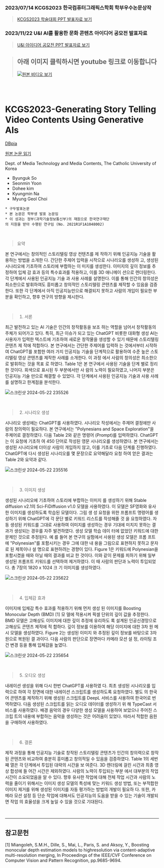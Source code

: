 ### 2023/07/14 KCGS2023 한국컴퓨터그래픽스학회 학부우수논문상작
> [KCGS2023 학술대회 PPT 발표자료 보기](https://docs.google.com/presentation/d/10FVUtpXfvuJw6FfnA9U--YpbVt0YbMVy/edit?usp=sharing&ouid=103204687067264269924&rtpof=true&sd=true)
### 2023/11/22 U&I AI를 활용한 문화 콘텐츠 아이디어 공모전 발표자료
> [U&I 아이디어 공모전 PPT 발표자료 보기](https://github.com/HelloZOOO/AiAni_Project/blob/main/U%26I_AiAni_%EB%B0%9C%ED%91%9C%EC%9E%90%EB%A3%8C.pdf)

> ## 아래 이미지 클릭하시면 youtube 링크로 이동합니다
> [![원본 비디오 보기](https://img.youtube.com/vi/wsISomFucXw/0.jpg)](https://youtu.be/wsISomFucXw?si=jX4ZJr5ud2hVXVD6)

<br/>
<br/>

# KCGS2023-Generating Story Telling Video Contents Using Generative AIs

[DBpia](https://www.dbpia.co.kr/journal/articleDetail?nodeId=NODE11492748)

[원본 논문 읽기](https://github.com/Cybecho/KCGS2023-Establishing-an-XR-Studio-with-Anti-Glare-Monitors-Case-Studie/blob/main/XR%EC%8A%A4%ED%8A%9C%EB%94%94%EC%98%A4_KCGS2023.pdf)

Dept. of Media Technology and Media Contents, The Catholic University of Korea
    
- Byunguk So
- Seonmin Yoon
- Dohee kim
- Kyungmin Na
- Myung Geol Choi

```
* 구두발표논문
* 본 논문은 학부생 발표 논문임
* 이 성과는 정부(과학기술정보통신부)의 재원으로 한국연구재단
의 지원을 받아 수행된 연구임 (No. 2021R1F1A1048002)
```

<br/>

> 요약

본 연구에서는 창의적인 스토리텔링 영상 컨텐츠를 제
작하기 위해 인공지능 기술을 활용하는 방법을 소개한
다. 간단한 주제어 입력을 시작으로 시나리오를 생성하
고, 생성된 시나리오에 기초하여 스토리에 부합하는 이
미지를 생성한다. 이미지의 깊이 정보를 추정하여 입체
감 효과 등의 특수효과를 적용하고, 이를 3D 애니메이
션으로 렌더링한다. 각 단계에서 사용된 인공지능 기술
과 사용 사례를 설명한다. 이를 통해 인간의 창의성은
최소한으로 발휘하여도 흥미롭고 창의적인 스토리텔링
콘텐츠를 제작할 수 있음을 검증한다. 또한 각 단계에서
아직 인공지능만으로 해결되지 못하고 사람의 개입이
필요한 부분을 확인하고, 향후 연구의 방향을 제시한다.

<br/>

> 1. 서론

최근 발전하고 있는 AI 기술은 인간의 창작활동을 보조
하는 역할을 넘어서 창작활동의 주체가 되어가고 있다.
특히, 최근 이슈가 되고 있는 ChatGPT 비롯한 대화형
생성 AI는 사용자가 입력한 텍스트에 기초하여 새로운
창작물을 생성할 수 있기 때문에 스토리텔링 콘텐츠 제
작에 적합하다. 본 연구에서는 간단한 주제어를 입력하
는 것에서부터 시작하여 ChatGPT를 포함한 여러 가지
인공지능 기술을 단계적으로 활용하여 수준 높은 스토
리텔링 영상 콘텐츠를 제작한 사례를 소개한다. 이 과정
에서 사람의 창의성은 최소한으로 발휘하는 것을 목표
로 하였다. Table 1은 본 연구에서 사용된 기술을 단계
별로 정리한 것이다. 회색으로 표시된 두 부분에서만 사
람의 노력이 필요하였고, 나머지 부분은 인공지능 기술
만으로 해결할 수 있었다. 각 단계에서 사용된 인공지능
기술과 사용 사례를 설명하고 한계점을 분석한다.


![스크린샷 2024-05-22 235526](https://github.com/Cybecho/KCGS2023-Establishing-an-XR-Studio-with-Anti-Glare-Monitors-Case-Studie/assets/42949995/14e1099e-9b27-457d-83ef-39f53bc6f73d)



<br/>

> 2. 시나리오 생성

시나리오 생성에는 ChatGPT를 사용하였다. 시나리오
작성에서는 주제어 결정에만 사람의 창의력이 필요하다.
본 연구에서는 "Polynesians and Space Exploration"을
주제어로 결정하였다. 다음 Table 2와 같은 명령어
(Prompt)를 입력하였다. ChatGPT는 이 요청에 기초하
여 450 단어로 작성된 영문 시나리오를 생성하였다. 본
연구에서는 생성된 시나리오에 더이상 사람이 개입하지
않고, 이를 기초로 다음 단계를 진행하였다. ChatGPT에
다시 생성된 시나리오를 몇 문장으로 요약해달라 요청
하여 얻은 결과는 Table 2와 요약과 같다.

![스크린샷 2024-05-22 235516](https://github.com/Cybecho/KCGS2023-Establishing-an-XR-Studio-with-Anti-Glare-Monitors-Case-Studie/assets/42949995/d5977c24-0dd4-4853-ac10-08b5be0b435e)

<br/>

> 3. 이미지 생성

생성된 시나리오에 기초하여 스토리에 부합하는 이미지
를 생성하기 위해 Stable diffusion v2.1의 Sci-FiDiffusion v1.0 모델을 사용하였다. 이 모델은 SF영화와
유사한 이미지를 생성하도록 학습된 모델이다. 그림 생
성 요청을 위한 프롬프트 명령어를 생성하기 위해
ChatGPT에 각 문단 별로 키워드 리스트를 작성해줄 것
을 요청하였다. 자동 생성된 키워드를 그대로 사용하여
이미지를 생성하는 경우 기대에 미치지 못하는 결과가
생성되는 경우를 자주 발견하였다. 생성 모델 학습 데이
터에 없었던 키워드에 대한 문제인 것으로 추정된다. 예
를 들어 본 연구의 실험에서 사용된 생성 모델은 프롬
프트에 "Polynesian"를 포함시키는 경우 그에 대한 내
용을 그림으로 표현하지 못하고 문자로 된 제목이나 설
명으로 표현하려는 경향이 있다. Figure 1은 키워드에
Polynesian을 포함시켰을 때와 아닐 때의 결과를 비교
한 것이다. 이와 같이 문제를 피하기 위해 일부 생성된
프롬프트 키워드를 선택하여 제거하였다. 이 때 사람의
판단과 노력이 투입되었다. 총 7장의 1820 x 1024 크
기 이미지를 생성하였다.

![스크린샷 2024-05-22 235622](https://github.com/Cybecho/KCGS2023-Establishing-an-XR-Studio-with-Anti-Glare-Monitors-Case-Studie/assets/42949995/99eaed95-0e23-495e-a32e-04182391732f)

<br/>

> 4. 입체감 효과

이미지에 입체감 특수 효과를 적용하기 위해 먼저 생성
된 이미지를 Boosting Monocular Depth (BMD) [1] 모
델에 적용시켜 픽셀 단위의 깊이 값을 추정한다. BMD
모델은 고해상도 이미지에 대한 깊이 추정에 유리하도
록 설계된 인공신경망으로 고해상도 콘텐츠 제작에 적
합하다. 깊이 정보를 이용하여 해당 이미지에 대한 3차
원 메시 모델을 생성하였다. Figure 2는 생성된 이미지
와 추정된 깊이 정보를 바탕으로 3차원으로 복원된 결
과이다. 다음 사람의 판단으로 장면마다 카메라 모션 설
정, 라이팅 조건 변경 등을 통해 입체감을 높였다.

![스크린샷 2024-05-22 235654](https://github.com/Cybecho/KCGS2023-Establishing-an-XR-Studio-with-Anti-Glare-Monitors-Case-Studie/assets/42949995/12f33dc9-1cc7-4a6e-82e3-51e774a65927)

<br/>

> 5. 오디오 생성

내레이션 생성을 위해 다시 한번 ChatGPT를 사용하였
다. 최초 생성된 시나리오를 입력으로 하여 각 장면에
대한 내레이션 스크립트를 생성하도록 요청하였다. 별도
의 한국어 콘텐츠를 제작하기 위해 생성된 스크립트를
DeepL 서비스를 사용하여 한국어로 번역하였다. 다음
생성된 스크립트를 읽는 오디오 데이터를 생성하기 위
해 TypeCast 서비스를 사용하였다. 배경 음악의 경우
다양한 생성 모델을 사용하여 보았으나 주어진 스크립
트의 내용에 부합하는 음악을 생성하는 것은 어려움이
있었다. 따라서 적합한 음원을 구매하여 사용하였다.

<br/>

> 6. 결론

제작 과정을 통해 인공지능 기술로 창작된 스토리텔링
콘텐츠가 인간의 창의력으로 창작된 콘텐츠와 비교하여
충분히 흥미롭고 창의적일 수 있음을 검증하였다. Table
1의 세번째 열은 각 단계에서 투입된 대략의 시간을 보
여준다. 3D 렌더링에 걸린 시간과 최종 영상 합성에 들
어간 시간은 제외하였다. 사람의 노력이 투입되는 부분
에서 대부분의 작업 시간이 소요되었음을 알 수 있다.
향후 유사한 작업에 대해 전체 작업 시간과 사람의 노
력을 줄이기 위해서는 이미지 생성 모델의 특성에 맞는
키워드 생성 방법, 또는 부적합한 이미지 제거를 위해
생성된 이미지를 자동 평가하는 방법의 개발이 필요하
다. 또한, 카메라 모션 설정 등 단순 작업에 대해서도
인공지능의 도움을 받을 수 있는 기술이 개발되면 작업
의 효율성을 크게 높일 수 있을 것으로 기대된다.

<br/>

---

## 참고문헌

[1] Miangoleh, S.M.H., Dille, S., Mai, L., Paris, S. and Aksoy,
Y., Boosting monocular depth estimation models to highresolution via content-adaptive multi-resolution merging, In
Proceedings of the IEEE/CVF Conference on Computer Vision
and Pattern Recognition, pp.9685-9694.
